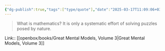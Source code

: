```yaml
---
{"dg-publish":true,"tags":["type/quote"],"date":"2025-03-17T11:09:06+03:00","title":"math is all about natural puzzles","modified_at":"2025-03-17T11:09:29+03:00","aliases":"math is all about natural puzzles","permalink":"/mine/quotes/202503171109/","dgPassFrontmatter":true}
---
```



> What is mathematics? It is only a systematic effort of solving puzzles posed by nature.
 

Link:: [[openbox/books/Great Mental Models, Volume 3|Great Mental Models, Volume 3]] 

